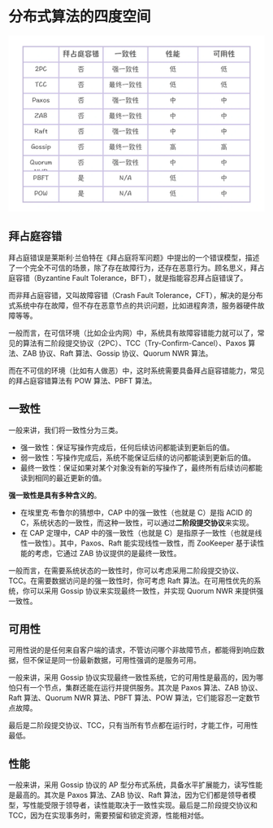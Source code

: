 # 分布式算法的四度空间
![image.png](https://raw.githubusercontent.com/Leowuqunqun/img/master/image1651819818767-97d97265-aac5-487d-acfb-e78a9f06f475.png)
## 拜占庭容错
拜占庭错误是莱斯利·兰伯特在《拜占庭将军问题》中提出的一个错误模型，描述了一个完全不可信的场景，除了存在故障行为，还存在恶意行为。顾名思义，拜占庭容错（Byzantine Fault Tolerance，BFT），就是指能容忍拜占庭错误了。

而非拜占庭容错，又叫故障容错（Crash Fault Tolerance，CFT），解决的是分布式系统中存在故障，但不存在恶意节点的共识问题，比如进程奔溃，服务器硬件故障等等。

一般而言，在可信环境（比如企业内网）中，系统具有故障容错能力就可以了，常见的算法有二阶段提交协议（2PC）、TCC（Try-Confirm-Cancel）、Paxos 算法、ZAB 协议、Raft 算法、Gossip 协议、Quorum NWR 算法。

而在不可信的环境（比如有人做恶）中，这时系统需要具备拜占庭容错能力，常见的拜占庭容错算法有 POW 算法、PBFT 算法。
## 一致性
一般来讲，我们将一致性分为三类。

- 强一致性：保证写操作完成后，任何后续访问都能读到更新后的值。
- 弱一致性：写操作完成后，系统不能保证后续的访问都能读到更新后的值。
- 最终一致性：保证如果对某个对象没有新的写操作了，最终所有后续访问都能读到相同的最近更新的值。

**强一致性是具有多种含义的**。

- 在埃里克·布鲁尔的猜想中，CAP 中的强一致性（也就是 C）是指 ACID 的 C，系统状态的一致性，而这种一致性，可以通过**二阶段提交协议**来实现。
- 在 CAP 定理中，CAP 中的强一致性（也就是 C）是指原子一致性（也就是线性一致性）。其中，Paxos、Raft 能实现线性一致性，而 ZooKeeper 基于读性能的考虑，它通过 ZAB 协议提供的是最终一致性。

一般而言，在需要系统状态的一致性时，你可以考虑采用二阶段提交协议、TCC。在需要数据访问是的强一致性时，你可考虑 Raft 算法。在可用性优先的系统，你可以采用 Gossip 协议来实现最终一致性，并实现 Quorum NWR 来提供强一致性。
## 可用性
可用性说的是任何来自客户端的请求，不管访问哪个非故障节点，都能得到响应数据，但不保证是同一份最新数据，可用性强调的是服务可用。

一般来讲，采用 Gossip 协议实现最终一致性系统，它的可用性是最高的，因为哪怕只有一个节点，集群还能在运行并提供服务。其次是 Paxos 算法、ZAB 协议、Raft 算法、Quorum NWR 算法、PBFT 算法、POW 算法，它们能容忍一定数节点故障。

最后是二阶段提交协议、TCC，只有当所有节点都在运行时，才能工作，可用性最低。
## 性能
一般来讲，采用 Gossip 协议的 AP 型分布式系统，具备水平扩展能力，读写性能是最高的。其次是 Paxos 算法、ZAB 协议、Raft 算法，因为它们都是领导者模型，写性能受限于领导者，读性能取决于一致性实现。最后是二阶段提交协议和 TCC，因为在实现事务时，需要预留和锁定资源，性能相对低。





